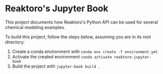 # Reaktoro's Jupyter Book

This project documents how Reaktoro's Python API can be used for several chemical modeling examples.

To build this project, follow the steps below, assuming you are in its root directory:

1. Create a conda environment with `conda env create -f environment.yml`
2. Activate the created environment `conda activate reaktoro-jupyter-book`
3. Build the project with `jupyter-book build .`
